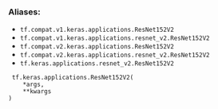 ### Aliases:
- `tf.compat.v1.keras.applications.ResNet152V2`
- `tf.compat.v1.keras.applications.resnet_v2.ResNet152V2`
- `tf.compat.v2.keras.applications.ResNet152V2`
- `tf.compat.v2.keras.applications.resnet_v2.ResNet152V2`
- `tf.keras.applications.resnet_v2.ResNet152V2`

```
 tf.keras.applications.ResNet152V2(
    *args,
    **kwargs
)
```

